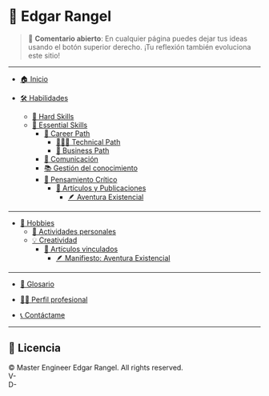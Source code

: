 # 🧠 Edgar Rangel <!-- {docsify-ignore} -->

> 💬 **Comentario abierto**: En cualquier página puedes dejar tus ideas usando el botón superior derecho. ¡Tu reflexión también evoluciona este sitio!

---

- [🏠 Inicio](/README.md "Inicio general")

- [🛠️ Habilidades](/skills/README.md "Conocimientos adquiridos")
  - [🔧 Hard Skills](/skills/hard/README.md)
  - [🧠 Essential Skills](/skills/essential/README.md)
    - [🧭 Career Path](/skills/essential/career-path/README.md)
      - [👨🏻‍💻 Technical Path](/skills/essential/career-path/tech/README.md)
      - [💼 Business Path](/skills/essential/career-path/business/README.md)
    - [📝 Comunicación](/skills/essential/comunication/README.md)
    - [📚 Gestión del conocimiento](/skills/essential/knowledge/README.md)
    - [🧩 Pensamiento Crítico](/skills/essential/critical-thinking/README.md)
      - [📘 Artículos y Publicaciones](/skills/essential/critical-thinking/articles/README.md)
        - [🪶 Aventura Existencial](/manifiesto)

---

- [🎨 Hobbies](/hobbies/README.md "Vida personal y pasiones")
  - [🚴 Actividades personales](/hobbies/personal/README.md)
  - [💡 Creatividad](/hobbies/creativity/README.md)
    - [📘 Artículos vinculados](/skills/essential/critical-thinking/articles/README.md)
      - [🪶 Manifiesto: Aventura Existencial](/manifiesto)

---

- [📖 Glosario](/others/glossary.md "Términos y conceptos clave")

- [👨‍💻 Perfil profesional](https://github.com/EdgarRangelInnovate "GitHub")
- [📞 Contáctame](https://www.linkedin.com/in/edgar-rangel-moreno-innovate/ "LinkedIn")

---

## 📝 Licencia <!-- {docsify-ignore} -->
<!-- markdownlint-disable MD033 -->
© <span id="current-year"></span> Master Engineer Edgar Rangel. All rights reserved.  
V-<span id="project-version"></span>  
D-<span id="last-update"></span>
